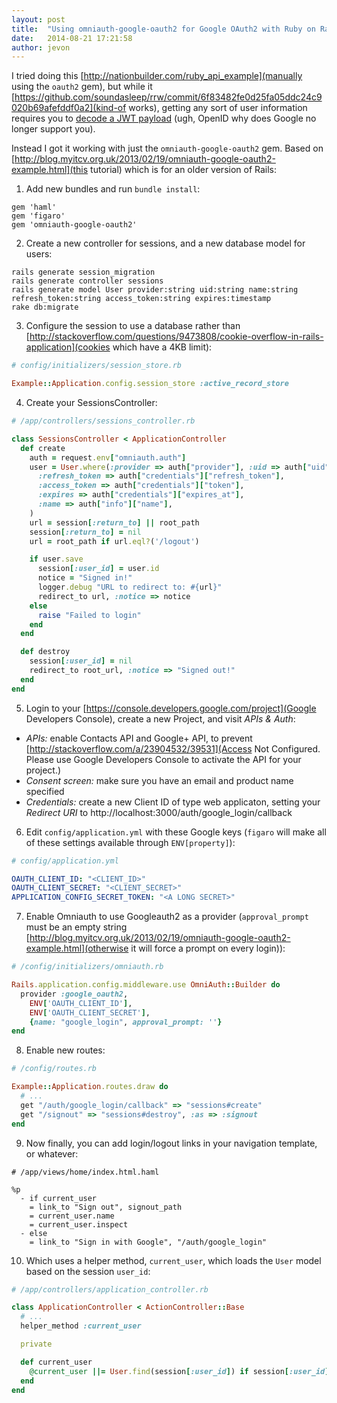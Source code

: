 ```yaml
---
layout: post
title:  "Using omniauth-google-oauth2 for Google OAuth2 with Ruby on Rails"
date:   2014-08-21 17:21:58
author: jevon
---
```


I tried doing this [http://nationbuilder.com/ruby_api_example](manually using the `oauth2` gem), but while it [https://github.com/soundasleep/rrw/commit/6f83482fe0d25fa05ddc24c9020b69afefddf0a2](kind-of works), getting any sort of user information requires you to <a href="http://openid.net/specs/draft-jones-json-web-token-07.html">decode a JWT payload</a> (ugh, OpenID why does Google no longer support you).

Instead I got it working with just the `omniauth-google-oauth2` gem. Based on [http://blog.myitcv.org.uk/2013/02/19/omniauth-google-oauth2-example.html](this tutorial) which is for an older version of Rails:

1. Add new bundles and run `bundle install`:

```
gem 'haml'
gem 'figaro'
gem 'omniauth-google-oauth2'
```

2. Create a new controller for sessions, and a new database model for users:

```
rails generate session_migration
rails generate controller sessions
rails generate model User provider:string uid:string name:string refresh_token:string access_token:string expires:timestamp
rake db:migrate
```

3. Configure the session to use a database rather than [http://stackoverflow.com/questions/9473808/cookie-overflow-in-rails-application](cookies which have a 4KB limit):

```ruby
# config/initializers/session_store.rb

Example::Application.config.session_store :active_record_store
```

4. Create your SessionsController:

```ruby
# /app/controllers/sessions_controller.rb

class SessionsController < ApplicationController
  def create
    auth = request.env["omniauth.auth"]
    user = User.where(:provider => auth["provider"], :uid => auth["uid"]).first_or_initialize(
      :refresh_token => auth["credentials"]["refresh_token"],
      :access_token => auth["credentials"]["token"],
      :expires => auth["credentials"]["expires_at"],
      :name => auth["info"]["name"],
    )
    url = session[:return_to] || root_path
    session[:return_to] = nil
    url = root_path if url.eql?('/logout')

    if user.save
      session[:user_id] = user.id
      notice = "Signed in!"
      logger.debug "URL to redirect to: #{url}"
      redirect_to url, :notice => notice
    else
      raise "Failed to login"
    end
  end

  def destroy
    session[:user_id] = nil
    redirect_to root_url, :notice => "Signed out!"
  end
end
```

5. Login to your [https://console.developers.google.com/project](Google Developers Console), create a new Project, and visit *APIs & Auth*:

* *APIs:* enable Contacts API and Google+ API, to prevent [http://stackoverflow.com/a/23904532/39531](Access Not Configured. Please use Google Developers Console to activate the API for your project.)
* *Consent screen:* make sure you have an email and product name specified
* *Credentials:* create a new Client ID of type web applicaton, setting your _Redirect URI_ to http://localhost:3000/auth/google_login/callback 

6. Edit `config/application.yml` with these Google keys (`figaro` will make all of these settings available through `ENV[property]`):

```yml
# config/application.yml

OAUTH_CLIENT_ID: "<CLIENT_ID>"
OAUTH_CLIENT_SECRET: "<CLIENT_SECRET>"
APPLICATION_CONFIG_SECRET_TOKEN: "<A LONG SECRET>"
```

7. Enable Omniauth to use Googleauth2 as a provider (`approval_prompt` must be an empty string [http://blog.myitcv.org.uk/2013/02/19/omniauth-google-oauth2-example.html](otherwise it will force a prompt on every login)):

```ruby
# /config/initializers/omniauth.rb

Rails.application.config.middleware.use OmniAuth::Builder do
  provider :google_oauth2,
    ENV['OAUTH_CLIENT_ID'],
    ENV['OAUTH_CLIENT_SECRET'],
    {name: "google_login", approval_prompt: ''}
end
```

8. Enable new routes:

```ruby
# /config/routes.rb

Example::Application.routes.draw do
  # ...
  get "/auth/google_login/callback" => "sessions#create"
  get "/signout" => "sessions#destroy", :as => :signout
end
```

9. Now finally, you can add login/logout links in your navigation template, or whatever:

```haml
# /app/views/home/index.html.haml

%p
  - if current_user
    = link_to "Sign out", signout_path
    = current_user.name
    = current_user.inspect
  - else
    = link_to "Sign in with Google", "/auth/google_login"
```

10. Which uses a helper method, `current_user`, which loads the `User` model based on the session `user_id`:

```ruby
# /app/controllers/application_controller.rb

class ApplicationController < ActionController::Base
  # ...
  helper_method :current_user

  private

  def current_user
    @current_user ||= User.find(session[:user_id]) if session[:user_id]
  end
end
```
